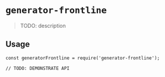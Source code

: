 # `generator-frontline`

> TODO: description

## Usage

```
const generatorFrontline = require('generator-frontline');

// TODO: DEMONSTRATE API
```
